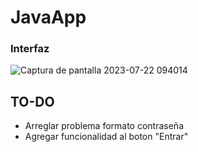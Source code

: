# JavaApp

### Interfaz
![Captura de pantalla 2023-07-22 094014](https://github.com/PIMIENTA-S/JavaApp/assets/80433456/3aa1f913-f150-4b44-ac3c-2da22c5d93d6)



## TO-DO
- Arreglar problema formato contraseña
- Agregar funcionalidad al boton "Entrar"
